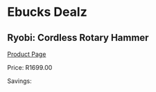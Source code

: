 
# Ebucks Dealz
## Ryobi: Cordless Rotary Hammer
[Product Page](https://www.ebucks.com/web/shop/productSelected.do?prodId=335404870&catId=717324798)

Price: R1699.00

Savings: 


	